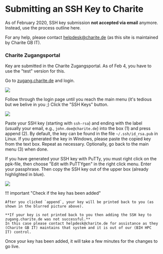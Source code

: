 # Submitting an SSH Key to Charite

As of February 2020, SSH key submission **not accepted via email** anymore.
Instead, use the process outline here.

For any help, please contact helpdesk@charite.de (as this site is maintained by Charite GB IT).

### Charite Zugangsportal

Key are submitted in the Charite Zugangsportal.
As of Feb 4, you have to use the "test" version for this.

Go to [zugang.charite.de](https://zugang.charite.de) and login.

![](figures/zugang_charite_de_login.png)

Follow through the login page until you reach the main menu (it's tedious but we belive in you ;)
Click the "SSH Keys" button.

![](figures/zugang_charite_de_menu.png)

Paste your SSH key (starting with `ssh-rsa`) and ending with the label (usually your email, e.g., `john.doe@charite.de`) into the box (1) and press append (2). By default, the key can be found in the file `~/.ssh/id_rsa.pub` in Linux. If you generated the key in Windows, please paste the copied key from the text box.
Repeat as necessary.
Optionally, go back to the main menu (3) when done.

If you have generated your SSH key with PuTTy, you must right click on the ppk-file, then choose "Edit with PuTTYgen" in the right click menu. Enter your passphrase. Then copy the SSH key out of the upper box (already highlighted in blue).

![](figures/zugang_charite_de_ssh_keys.png)

!!! important "Check if the key has been added"

    After you clicked `append`, your key will be printed back to you (as shown in the blurred picture above).

    **If your key is not printed back to you then adding the SSH key to zugang.charite.de was not successful.**
    In this case please contact helpdesk@charite.de for assistance as they (Charite GB IT) maintains that system and it is out of our (BIH HPC IT) control.

Once your key has been added, it will take a few minutes for the changes to go live.
